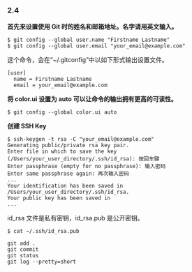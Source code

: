##

### 2.4

**首先来设置使用 Git 时的姓名和邮箱地址。名字请用英文输入。**
```
$ git config --global user.name "Firstname Lastname"
$ git config --global user.email "your_email@example.com"
```

这个命令，会在“~/.gitconfig”中以如下形式输出设置文件。
```
[user]
  name = Firstname Lastname
  email = your_email@example.com
```

**将 color.ui 设置为 auto 可以让命令的输出拥有更高的可读性。**
```
$ git config --global color.ui auto
```

**创建 SSH Key**
```
$ ssh-keygen -t rsa -C "your_email@example.com"
Generating public/private rsa key pair.
Enter file in which to save the key
(/Users/your_user_directory/.ssh/id_rsa): 按回车键
Enter passphrase (empty for no passphrase): 输入密码
Enter same passphrase again: 再次输入密码
...
Your identification has been saved in /Users/your_user_directory/.ssh/id_rsa.
Your public key has been saved in 
...
```
id_rsa 文件是私有密钥，id_rsa.pub 是公开密钥。
```
$ cat ~/.ssh/id_rsa.pub
```

```
git add .
git commit
git status
git log --pretty=short
```








